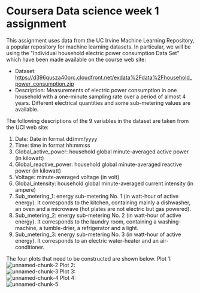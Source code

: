 # Coursera Data science week 1 assignment  
This assignment uses data from the UC Irvine Machine Learning Repository, a popular repository for machine learning datasets. In particular, we will be using the "Individual household electric power consumption Data Set" which have been made available on the course web site:  
- Dataset: https://d396qusza40orc.cloudfront.net/exdata%2Fdata%2Fhousehold_power_consumption.zip  
- Description: Measurements of electric power consumption in one household with a one-minute sampling rate over a period of almost 4 years. Different electrical quantities and some sub-metering values are available.

The following descriptions of the 9 variables in the dataset are taken from the UCI web site:  

1. Date: Date in format dd/mm/yyyy  
2. Time: time in format hh:mm:ss  
3. Global_active_power: household global minute-averaged active power (in kilowatt)  
4. Global_reactive_power: household global minute-averaged reactive power (in kilowatt)  
5. Voltage: minute-averaged voltage (in volt)  
6. Global_intensity: household global minute-averaged current intensity (in ampere)  
7. Sub_metering_1: energy sub-metering No. 1 (in watt-hour of active energy). It corresponds to the kitchen, containing mainly a dishwasher, an oven and a microwave (hot plates are not electric but gas powered).  
8. Sub_metering_2: energy sub-metering No. 2 (in watt-hour of active energy). It corresponds to the laundry room, containing a washing-machine, a tumble-drier, a refrigerator and a light.  
9. Sub_metering_3: energy sub-metering No. 3 (in watt-hour of active energy). It corresponds to an electric water-heater and an air-conditioner.  

The four plots that need to be constructed are shown below.
Plot 1:  
![unnamed-chunk-2](https://user-images.githubusercontent.com/78292939/123511010-049ac100-d6a9-11eb-8318-546bb06c1c91.png)
Plot 2:  
![unnamed-chunk-3](https://user-images.githubusercontent.com/78292939/123511011-06648480-d6a9-11eb-8cf3-53757024d356.png)
Plot 3:  
![unnamed-chunk-4](https://user-images.githubusercontent.com/78292939/123511012-06648480-d6a9-11eb-915f-de2970124d6b.png)
Plot 4:  
![unnamed-chunk-5](https://user-images.githubusercontent.com/78292939/123511013-06fd1b00-d6a9-11eb-8628-6359e0f8bd37.png)

